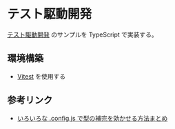 # テスト駆動開発

[テスト駆動開発](https://www.amazon.co.jp/dp/B077D2L69C/ref=dp-kindle-redirect?_encoding=UTF8&btkr=1) のサンプルを TypeScript で実装する。

## 環境構築

- [Vitest](https://vitest.dev/guide/) を使用する

## 参考リンク

- [いろいろな .config.js で型の補完を効かせる方法まとめ](https://zenn.dev/jay_es/articles/2021-04-22-config-js)

